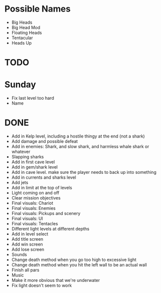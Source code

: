 # Possible Names
- Big Heads
- Big Head Mod
- Floating Heads
- Tentacular
- Heads Up


# TODO

# Sunday
- Fix last level too hard
- Name

# DONE
- Add in Kelp level, including a hostile thingy at the end (not a shark)
- Add damage and possible defeat
- Add in enemies: Shark, and slow shark, and harmless whale shark or whatever
- Slapping sharks
- Add in first cave level
- Add in gem/shark level
- Add in cave level. make sure the player needs to back up into something
- Add in currents and sharks level
- Add jets
- Add in limit at the top of levels
- Light coming on and off
- Clear mission objectives
- Final visuals: Chariot
- Final visuals: Enemies
- Final visuals: Pickups and scenery
- Final visuals: UI
- Final visuals: Tentacles
- Different light levels at different depths
- Add in level select
- Add title screen
- Add win screen
- Add lose screen
- Sounds
- Change death method when you go too high to excessive light
- Change death method when you hit the left wall to be an actual wall
- Finish all pars
- Music
- Make it more obvious that we're underwater
- Fix light doesn't seem to work